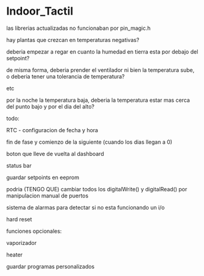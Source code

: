# Indoor_Tactil
las librerias actualizadas no funcionaban por pin_magic.h

hay plantas que crezcan en temperaturas negativas?

deberia empezar a regar en cuanto la humedad en tierra esta por debajo del setpoint?

de misma forma, deberia prender el ventilador ni bien la temperatura sube, o deberia tener una tolerancia de temperatura?

etc

por la noche la temperatura baja, deberia la temperatura estar mas cerca del punto bajo y por el dia del alto?

todo:

RTC - configuracion de fecha y hora

fin de fase y comienzo de la siguiente (cuando los dias llegan a 0)

boton que lleve de vuelta al dashboard

status bar

guardar setpoints en eeprom

podria (TENGO QUE) cambiar todos los digitalWrite() y digitalRead() por manipulacion manual de puertos

sistema de alarmas para detectar si no esta funcionando un i/o

hard reset

funciones opcionales:

vaporizador

heater

guardar programas personalizados
